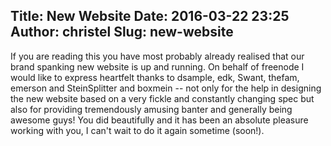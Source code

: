 Title: New Website
Date: 2016-03-22 23:25
Author: christel
Slug: new-website
---
If you are reading this you have most probably already realised that our brand spanking new website is up and running. On behalf of freenode I would like to express heartfelt thanks to dsample, edk, Swant, thefam, emerson and SteinSplitter and boxmein -- not only for the help in designing the new website based on a very fickle and constantly changing spec but also for providing tremendously amusing banter and generally being awesome guys! You did beautifully and it has been an absolute pleasure working with you, I can't wait to do it again sometime (soon!). 
